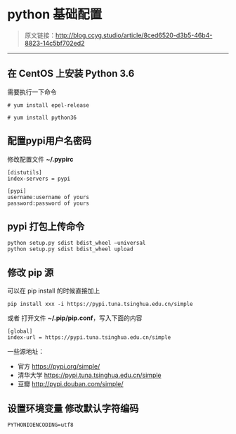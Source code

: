 # python 基础配置

[annotation]: <id> (8ced6520-d3b5-46b4-8823-14c5bf702ed2)
[annotation]: <status> (public)
[annotation]: <create_time> (2019-04-30 18:20:47)
[annotation]: <category> (计算机技术)
[annotation]: <tags> (Python)
[annotation]: <comments> (true)


> 原文链接：<http://blog.ccyg.studio/article/8ced6520-d3b5-46b4-8823-14c5bf702ed2>

---


## 在 CentOS 上安装 Python 3.6

需要执行一下命令

```shell
# yum install epel-release 
```

```shell
# yum install python36
```

## 配置pypi用户名密码 ##

修改配置文件  **~/.pypirc**

    [distutils]
    index-servers = pypi

    [pypi]
    username:username of yours
    password:password of yours

## pypi 打包上传命令

    python setup.py sdist bdist_wheel –universal
    python setup.py sdist bdist_wheel upload

## 修改 pip 源 ##

可以在 pip install 的时候直接加上

    pip install xxx -i https://pypi.tuna.tsinghua.edu.cn/simple

或者 打开文件 **~/.pip/pip.conf**，写入下面的内容


    [global]
    index-url = https://pypi.tuna.tsinghua.edu.cn/simple

一些源地址：

- 官方 <https://pypi.org/simple/>
- 清华大学 <https://pypi.tuna.tsinghua.edu.cn/simple>
- 豆瓣 <http://pypi.douban.com/simple/>


## 设置环境变量 修改默认字符编码

    PYTHONIOENCODING=utf8
